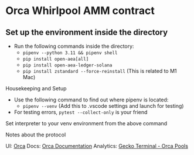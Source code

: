 # Orca Whirlpool AMM contract

## Set up the environment inside the directory

- Run the following commands inside the directory:
  - `pipenv --python 3.11 && pipenv shell`
  - `pip install open-aea[all]`
  - `pip install open-aea-ledger-solana`
  - `pip install zstandard --force-reinstall` (This is related to M1 Mac)

Housekeeping and Setup
- Use the following command to find out where pipenv is located:
  - `pipenv --venv` (Add this to .vscode settings and launch for testing)
- For testing errors, `pytest --collect-only` is your friend

Set interpreter to your venv environment from the above command

Notes about the protocol

UI: [Orca](https://www.orca.so/)
Docs: [Orca Documentation](https://docs.orca.so/)
Analytics: [Gecko Terminal - Orca Pools](https://www.geckoterminal.com/solana/orca/pools)
